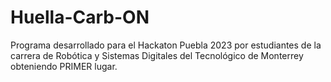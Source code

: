 # Huella-Carb-ON
Programa desarrollado para el Hackaton Puebla 2023 por estudiantes de la carrera de Robótica y Sistemas Digitales del Tecnológico de Monterrey obteniendo PRIMER lugar.
